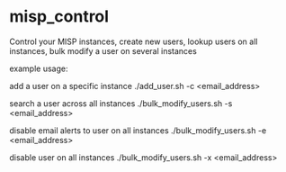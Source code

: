 # misp_control
Control your MISP instances, create new users, lookup users on all instances, bulk modify a user on several instances


example usage: 

add a user on a specific instance
./add_user.sh -c <email_address>

search a user across all instances
./bulk_modify_users.sh -s <email_address>

disable email alerts to user on all instances
./bulk_modify_users.sh -e <email_address> 

disable user on all instances
./bulk_modify_users.sh -x <email_address>
